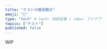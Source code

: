```yaml
---
title: "テストの確認観点"
emoji: "🦁"
type: "tech" # tech: 技術記事 / idea: アイデア
topics: ["テスト"]
published: false
---
```


WIP